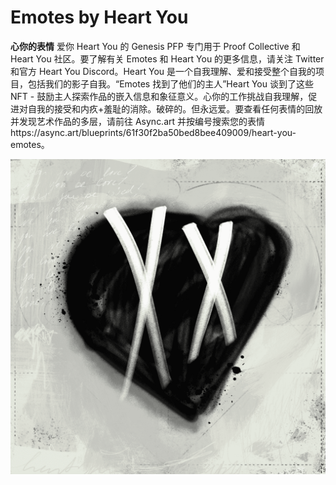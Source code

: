 # Emotes by Heart You

**心你的表情** 
爱你
Heart You 的 Genesis PFP 专门用于 Proof Collective 和 Heart You 社区。要了解有关 Emotes 和 Heart You 的更多信息，请关注 Twitter 和官方 Heart You Discord。Heart You 是一个自我理解、爱和接受整个自我的项目，包括我们的影子自我。“Emotes 找到了他们的主人”Heart You 谈到了这些 NFT - 鼓励主人探索作品的嵌入信息和象征意义。心你的工作挑战自我理解，促进对自我的接受和内疚+羞耻的消除。破碎的。但永远爱。要查看任何表情的回放并发现艺术作品的多层，请前往 Async.art 并按编号搜索您的表情https://async.art/blueprints/61f30f2ba50bed8bee409009/heart-you-emotes。

![nft](WX20220903-181418@2x.png)
